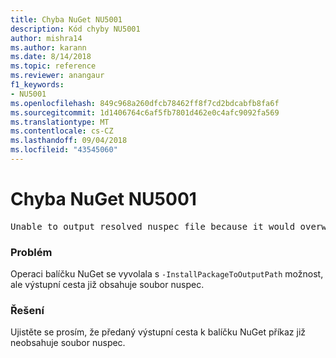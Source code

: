 ```yaml
---
title: Chyba NuGet NU5001
description: Kód chyby NU5001
author: mishra14
ms.author: karann
ms.date: 8/14/2018
ms.topic: reference
ms.reviewer: anangaur
f1_keywords:
- NU5001
ms.openlocfilehash: 849c968a260dfcb78462ff8f7cd2bdcabfb8fa6f
ms.sourcegitcommit: 1d1406764c6af5fb7801d462e0c4afc9092fa569
ms.translationtype: MT
ms.contentlocale: cs-CZ
ms.lasthandoff: 09/04/2018
ms.locfileid: "43545060"
---
```

# <a name="nuget-error-nu5001"></a>Chyba NuGet NU5001
<pre>Unable to output resolved nuspec file because it would overwrite the original at 'F:\project\project.nuspec'.</pre>

### <a name="issue"></a>Problém

Operaci balíčku NuGet se vyvolala s `-InstallPackageToOutputPath` možnost, ale výstupní cesta již obsahuje soubor nuspec.


### <a name="solution"></a>Řešení

Ujistěte se prosím, že předaný výstupní cesta k balíčku NuGet příkaz již neobsahuje soubor nuspec.


